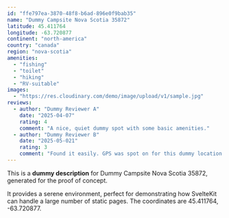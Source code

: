 ```yaml
---
id: "ffe797ea-3870-48f8-b6ad-896e0f9bab35"
name: "Dummy Campsite Nova Scotia 35872"
latitude: 45.411764
longitude: -63.720877
continent: "north-america"
country: "canada"
region: "nova-scotia"
amenities:
  - "fishing"
  - "toilet"
  - "hiking"
  - "RV-suitable"
images:
  - "https://res.cloudinary.com/demo/image/upload/v1/sample.jpg"
reviews:
  - author: "Dummy Reviewer A"
    date: "2025-04-07"
    rating: 4
    comment: "A nice, quiet dummy spot with some basic amenities."
  - author: "Dummy Reviewer B"
    date: "2025-05-021"
    rating: 3
    comment: "Found it easily. GPS was spot on for this dummy location."
---
```


This is a **dummy description** for Dummy Campsite Nova Scotia 35872, generated for the proof of concept.

It provides a serene environment, perfect for demonstrating how SvelteKit can handle a large number of static pages. The coordinates are 45.411764, -63.720877.
